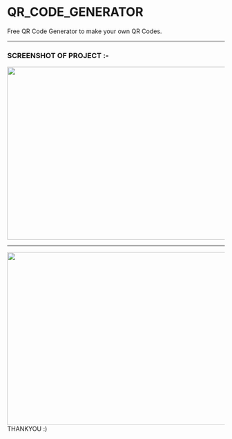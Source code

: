 # QR_CODE_GENERATOR
 Free QR Code Generator to make your own QR Codes.
***
### SCREENSHOT OF PROJECT :-

<img src="https://github.com/SnehaG24/QR_CODE_GENERATOR/assets/97823150/4bedafb4-7511-4b81-b45e-5993e39c8954.png" width="700" height="400" />

***

<img src="https://user-images.githubusercontent.com/97823150/179828354-e4ad89ac-9019-4eb3-a1f7-65a5320c9045.png" width="700" height="400" />
THANKYOU :)

